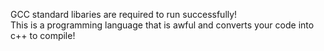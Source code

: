 GCC standard libaries are required to run successfully!  
This is a programming language that is awful and converts your code into c++ to compile!
